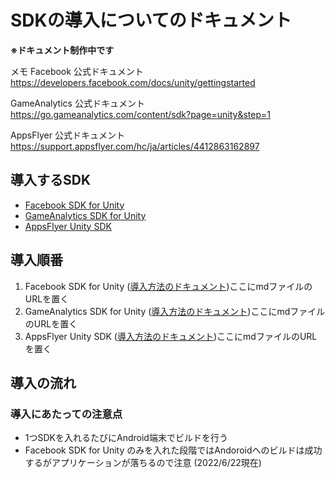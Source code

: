 # SDKの導入についてのドキュメント

**※ドキュメント制作中です**

メモ Facebook 公式ドキュメント https://developers.facebook.com/docs/unity/gettingstarted

GameAnalytics 公式ドキュメント https://go.gameanalytics.com/content/sdk?page=unity&step=1

AppsFlyer 公式ドキュメント https://support.appsflyer.com/hc/ja/articles/4412863162897

## 導入するSDK

- [Facebook SDK for Unity](https://developers.facebook.com/docs/unity?locale=ja_JP)
- [GameAnalytics SDK for Unity](https://go.gameanalytics.com/content/sdk?page=unity&step=1)
- [AppsFlyer Unity SDK](https://support.appsflyer.com/hc/ja/articles/360007314277-Unity%E3%83%97%E3%83%A9%E3%82%B0%E3%82%A4%E3%83%B3-V6-%E5%AE%9F%E8%A3%85%E3%82%AC%E3%82%A4%E3%83%89-%E6%A6%82%E8%A6%81)

## 導入順番

1. Facebook SDK for Unity ([導入方法のドキュメント](ここにmdファイルのURLを置く))ここにmdファイルのURLを置く
2. GameAnalytics SDK for Unity ([導入方法のドキュメント](ここにmdファイルのURLを置く))ここにmdファイルのURLを置く
3. AppsFlyer Unity SDK ([導入方法のドキュメント](ここにmdファイルのURLを置く))ここにmdファイルのURLを置く

## 導入の流れ

### 導入にあたっての注意点

- 1つSDKを入れるたびにAndroid端末でビルドを行う
- Facebook SDK for Unity のみを入れた段階ではAndoroidへのビルドは成功するがアプリケーションが落ちるので注意 (2022/6/22現在)
